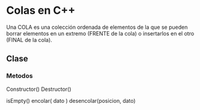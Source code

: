 # Colas en C++

Una COLA es una colección ordenada de elementos
de la que se pueden borrar elementos en un extremo
(FRENTE de la cola) o insertarlos en el otro (FINAL de la cola).

## Clase

### Metodos

Constructor()
Destructor()

isEmpty()
encolar( dato )
desencolar(posicion, dato)
